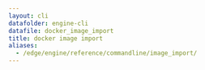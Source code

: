 ```yaml
---
layout: cli
datafolder: engine-cli
datafile: docker_image_import
title: docker image import
aliases:
  - /edge/engine/reference/commandline/image_import/
---
```

<!--
This page is automatically generated from Docker's source code. If you want to
suggest a change to the text that appears here, open a ticket or pull request
in the source repository on GitHub:

https://github.com/docker/cli
-->

